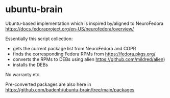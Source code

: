 # ubuntu-brain

Ubuntu-based implementation which is inspired by/aligned to NeuroFedora https://docs.fedoraproject.org/en-US/neurofedora/overview/

Essentially this script collection:

* gets the current package list from NeuroFedora and COPR
* finds the corresponding Fedora RPMs from https://fedora.pkgs.org/
* converts the RPMs to DEBs using alien https://github.com/mildred/alien)
* installs the DEBs

No warranty etc.

Pre-converted packages are also here in https://github.com/badenh/ubuntu-brain/tree/main/packages
